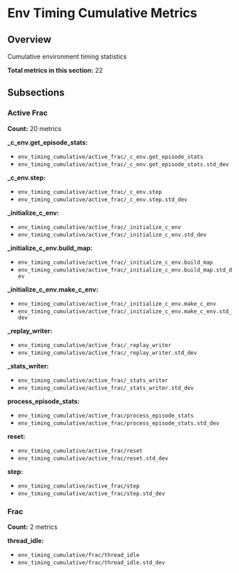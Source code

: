 # Env Timing Cumulative Metrics

## Overview

Cumulative environment timing statistics

**Total metrics in this section:** 22

## Subsections

### Active Frac

**Count:** 20 metrics

**_c_env.get_episode_stats:**
- `env_timing_cumulative/active_frac/_c_env.get_episode_stats`
- `env_timing_cumulative/active_frac/_c_env.get_episode_stats.std_dev`

**_c_env.step:**
- `env_timing_cumulative/active_frac/_c_env.step`
- `env_timing_cumulative/active_frac/_c_env.step.std_dev`

**_initialize_c_env:**
- `env_timing_cumulative/active_frac/_initialize_c_env`
- `env_timing_cumulative/active_frac/_initialize_c_env.std_dev`

**_initialize_c_env.build_map:**
- `env_timing_cumulative/active_frac/_initialize_c_env.build_map`
- `env_timing_cumulative/active_frac/_initialize_c_env.build_map.std_dev`

**_initialize_c_env.make_c_env:**
- `env_timing_cumulative/active_frac/_initialize_c_env.make_c_env`
- `env_timing_cumulative/active_frac/_initialize_c_env.make_c_env.std_dev`

**_replay_writer:**
- `env_timing_cumulative/active_frac/_replay_writer`
- `env_timing_cumulative/active_frac/_replay_writer.std_dev`

**_stats_writer:**
- `env_timing_cumulative/active_frac/_stats_writer`
- `env_timing_cumulative/active_frac/_stats_writer.std_dev`

**process_episode_stats:**
- `env_timing_cumulative/active_frac/process_episode_stats`
- `env_timing_cumulative/active_frac/process_episode_stats.std_dev`

**reset:**
- `env_timing_cumulative/active_frac/reset`
- `env_timing_cumulative/active_frac/reset.std_dev`

**step:**
- `env_timing_cumulative/active_frac/step`
- `env_timing_cumulative/active_frac/step.std_dev`


### Frac

**Count:** 2 metrics

**thread_idle:**
- `env_timing_cumulative/frac/thread_idle`
- `env_timing_cumulative/frac/thread_idle.std_dev`



